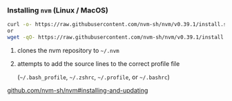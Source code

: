 ### Installing `nvm` (Linux / MacOS)

```sh
curl -o- https://raw.githubusercontent.com/nvm-sh/nvm/v0.39.1/install.sh | bash
or
wget -qO- https://raw.githubusercontent.com/nvm-sh/nvm/v0.39.1/install.sh | bash
```

1. clones the nvm repository to `~/.nvm`

2. attempts to add the source lines to the correct profile file

    (`~/.bash_profile`, `~/.zshrc`, `~/.profile`, or `~/.bashrc`)

[github.com/nvm-sh/nvm#installing-and-updating](https://github.com/nvm-sh/nvm#installing-and-updating)

<aside class="notes">
</aside>
